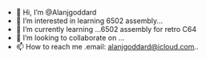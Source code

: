 - 👋 Hi, I’m @Alanjgoddard
- 👀 I’m interested in learning 6502 assembly...
- 🌱 I’m currently learning ...6502 assembly for retro C64
- 💞️ I’m looking to collaborate on ...
- 📫 How to reach me .email: alanjgoddard@icloud.com..

<!---
Alanjgoddard/Alanjgoddard is a ✨ special ✨ repository because its `README.md` (this file) appears on your GitHub profile.
You can click the Preview link to take a look at your changes.
--->
